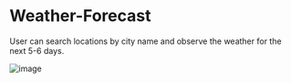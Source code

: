 # Weather-Forecast
User can search locations by city name and observe the weather for the next 5-6 days.

![image](https://github.com/user-attachments/assets/af76d9e2-31ef-4930-aff4-cd4c73b2447e)
